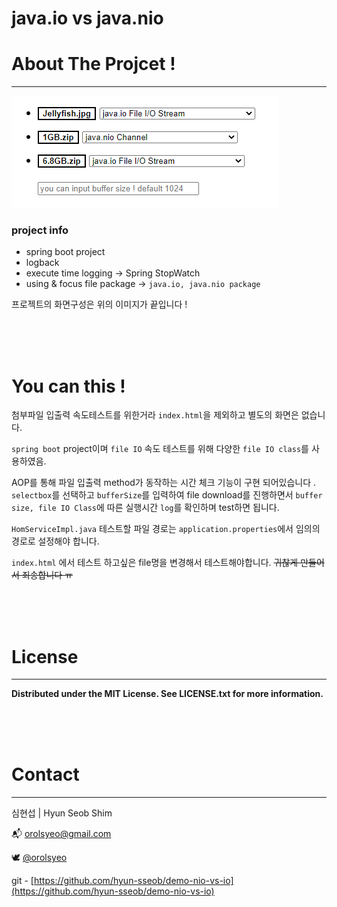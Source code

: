 # java.io vs java.nio

# About The Projcet !

---

![src/main/resources/static/images/img.png](src/main/resources/static/images/img.png)

### project info

- spring boot project
- logback
- execute time logging -> Spring StopWatch
- using & focus file package -> `java.io, java.nio package`

프로젝트의 화면구성은 위의 이미지가 끝입니다 !

<br>
<br>
<br>

# You can this !

첨부파일 입출력 속도테스트를 위한거라 `index.html`을 제외하고 별도의 화면은 없습니다.

`spring boot` project이며 `file IO` 속도 테스트를 위해 다양한 `file IO class`를 사용하였음.

AOP를 통해 파일 입출력 method가 동작하는 시간 체크 기능이 구현 되어있습니다 . `selectbox`를 선택하고 `bufferSize`를 입력하여 file download를 진행하면서 `buffer size, file IO Class`에 따른 실행시간 `log`를 확인하며 test하면 됩니다.

`HomServiceImpl.java` 테스트할 파일 경로는 `application.properties`에서 임의의 경로로 설정해야 합니다.

`index.html` 에서 테스트 하고싶은 file명을 변경해서 테스트해야합니다. ~~귀찮게 만들어서 죄송합니다 ㅠ~~

<br>
<br>
<br>

# License

---

**Distributed under the MIT License. See LICENSE.txt for more information.**

<br>
<br>
<br>

# Contact

---

심현섭 | Hyun Seob Shim

📬 orolsyeo@gmail.com

🕊 [@orolsyeo](https://twitter.com/orolsyeo)

git - [https://github.com/hyun-sseob/demo-nio-vs-io](https://github.com/hyun-sseob/demo-nio-vs-io)

